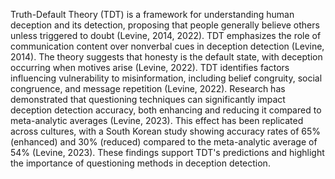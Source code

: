 Truth-Default Theory (TDT) is a framework for understanding human deception and its detection, proposing that people generally believe others unless triggered to doubt (Levine, 2014, 2022). TDT emphasizes the role of communication content over nonverbal cues in deception detection (Levine, 2014). The theory suggests that honesty is the default state, with deception occurring when motives arise (Levine, 2022). TDT identifies factors influencing vulnerability to misinformation, including belief congruity, social congruence, and message repetition (Levine, 2022). Research has demonstrated that questioning techniques can significantly impact deception detection accuracy, both enhancing and reducing it compared to meta-analytic averages (Levine, 2023). This effect has been replicated across cultures, with a South Korean study showing accuracy rates of 65% (enhanced) and 30% (reduced) compared to the meta-analytic average of 54% (Levine, 2023). These findings support TDT's predictions and highlight the importance of questioning methods in deception detection.